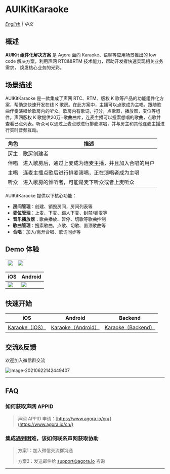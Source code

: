 # AUIKitKaraoke

*[English](README.md) | 中文*

## 概述

**AUIKit 组件化解决方案** 是 Agora 面向 Karaoke、语聊等应用场景推出的 low code 解决方案，利用声网 RTC&&RTM 技术能力，帮助开发者快速实现相关业务需求， 焕发核心业务的光彩。

## 场景描述

AUIKitKaraoke 是一款集成了声网 RTC、RTM、版权 K 歌等产品的功能组件化方案，帮助您快速开发在线 K 歌房。在此方案中，主播可以点歌成为主唱，跟随歌曲伴奏演唱给歌房内的听众。歌房内有歌词，打分，点歌器，播放器，麦位等组件。声网版权 K 歌提供20万+歌曲曲库，连麦主播可以搜索想唱的歌曲，点歌并查看已点列表。听众可以通过上麦点歌进行排麦演唱，并与房主和其他连麦主播进行实时音频互动。


| 角色     | 描述                                           |
| -------- | ---------------------------------------------- |
| 房主     | 歌房创建者                                     |
| 伴唱 | 进入歌房后，通过上麦成为连麦主播，并且加入合唱的用户             |
| 主唱     | 连麦主播点歌后进行排麦演唱，正在演唱者成为主唱 |
| 听众     | 进入歌房的倾听者，可能是麦下听众或者上麦听众                               |

AUIKitKaraoke 提供以下核心功能：
- **房间管理**：创建、销毁房间，房间列表等
- **麦位管理**：上麦、下麦、踢人下麦、封禁/锁麦等
- **音乐播放器**：歌曲播放、暂停、切歌等歌曲控制
- **歌曲管理**：搜索歌曲，点歌、切歌、置顶歌曲等
- **合唱**：加入/离开合唱、歌词同步等



## Demo 体验
![](https://download.agora.io/null/uikit_karaoke_demo_pic1.jpg)|![](https://download.agora.io/null/uikit_karaoke_demo_pic3.jpg)|
---|---

| iOS                                                          | Android                                                      |
| ------------------------------------------------------------ | ------------------------------------------------------------ |
| ![](https://download.agora.io/demo/release/iOS_uikit_karaoke_0.1.0.png) | ![](https://download.agora.io/demo/release/android_uikit_karaoke_demo_1.0.0.png) |

## 快速开始

| iOS | Android | Backend |
| --- | --- | --- |
| [Karaoke（iOS）](https://github.com/AgoraIO-Community/AUIKitKaraoke/tree/main/iOS/Example/AUIKitKaraoke) | [Karaoke（Android）](https://github.com/AgoraIO-Community/AUIKitKaraoke/tree/main/Android)  | [Karaoke（Backend）](https://github.com/AgoraIO-Community/AUIKitKaraoke/tree/main/backend) |


## 交流&反馈

欢迎加入微信群交流

![image-20210622142449407](https://download.agora.io/null/karaoke-uikit-wechat-pic.jpg)



---

## FAQ

### 如何获取声网 APPID

> 声网 APPID 申请：[https://www.agora.io/cn/](https://www.agora.io/cn/)


### 集成遇到困难，该如何联系声网获取协助

> 方案1：加入微信交流群沟通
>
> 方案2：发送邮件给 [support@agora.io](mailto:support@agora.io) 咨询

---